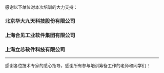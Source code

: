 感谢以下单位对本次培训的大力支持：

### 北京华大九天科技股份有限公司

### 上海合见工业软件集团有限公司

### 上海立芯软件科技有限公司

---

感谢各位技术专家的悉心指导，感谢所有参与培训筹备工作的老师和同学们！ 